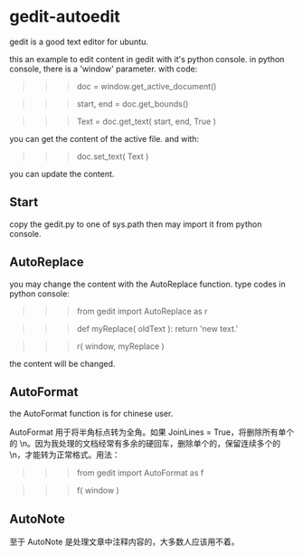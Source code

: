 


# gedit-autoedit
gedit is a good text editor for ubuntu.

this an example to edit content in gedit with it's python console.
in python console, there is a 'window' parameter. with code:

>>> doc = window.get_active_document()

>>> start, end = doc.get_bounds()

>>> Text = doc.get_text( start, end, True )

you can get the content of the active file. and with:

>>> doc.set_text( Text )

you can update the content.


## Start
copy the gedit.py to one of sys.path then may import it from python console.

## AutoReplace
you may change the content with the AutoReplace function. type codes in python console:

>>> from gedit import AutoReplace as r

>>> def myReplace( oldText ):
	return 'new text.'
	
>>> r( window, myReplace )

the content will be changed.


## AutoFormat
the AutoFormat function is for chinese user.

AutoFormat 用于将半角标点转为全角。如果 JoinLines = True，将删除所有单个的 \n。因为我处理的文档经常有多余的硬回车，删除单个的，保留连续多个的 \n，才能转为正常格式。用法：

>>> from gedit import AutoFormat as f

>>> f( window )

## AutoNote
至于 AutoNote 是处理文章中注释内容的，大多数人应该用不着。


